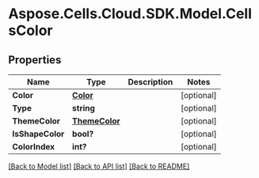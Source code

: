 # Aspose.Cells.Cloud.SDK.Model.CellsColor
## Properties

Name | Type | Description | Notes
------------ | ------------- | ------------- | -------------
**Color** | [**Color**](Color.md) |  | [optional] 
**Type** | **string** |  | [optional] 
**ThemeColor** | [**ThemeColor**](ThemeColor.md) |  | [optional] 
**IsShapeColor** | **bool?** |  | [optional] 
**ColorIndex** | **int?** |  | [optional] 

[[Back to Model list]](../README.md#documentation-for-models) [[Back to API list]](../README.md#documentation-for-api-endpoints) [[Back to README]](../README.md)

